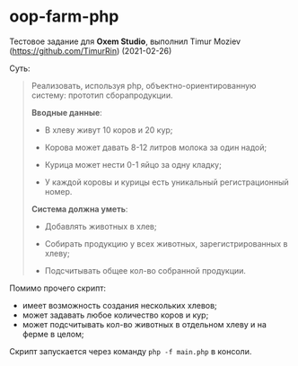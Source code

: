 # oop-farm-php
Тестовое задание для **Oxem Studio**, выполнил Timur Moziev (https://github.com/TimurRin) (2021-02-26)

Суть:
> Реализовать, используя php, объектно-ориентированную систему: прототип сборапродукции.
>
> **Вводные данные**:
>
> - В хлеву живут 10 коров и 20 кур;
>
> - Корова может давать 8-12 литров молока за один надой;
>
> - Курица может нести 0-1 яйцо за одну кладку;
>
> - У каждой коровы и курицы есть уникальный регистрационный номер.
>
> **Система должна уметь**:
>
> - Добавлять животных в хлев;
>
> - Собирать продукцию у всех животных, зарегистрированных в хлеву;
>
> - Подсчитывать общее кол-во собранной продукции.

Помимо прочего скрипт:
- имеет возможность создания нескольких хлевов;
- может задавать любое количество коров и кур;
- может подсчитывать кол-во животных в отдельном хлеву и на ферме в целом;

Скрипт запускается через команду `php -f main.php` в консоли.
